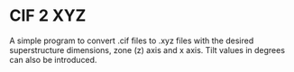 # CIF 2 XYZ

A simple program to convert .cif files to .xyz files with the desired superstructure dimensions, zone (z) axis and x axis. Tilt values in degrees can also be introduced.